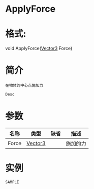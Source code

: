 # ApplyForce
# 格式:

void ApplyForce([Vector3](../../Vector3.md) Force)
# 简介
<!-- START ShortDesc -->
	在物体的中心点施加力
<!-- END ShortDesc -->


<!-- START Desc -->
	Desc
<!-- END Desc -->

# 参数
| 名称 | 类型 | 缺省 |描述 |
| --- | --- | --- | --- |
| Force | [Vector3](../../Vector3.md) |  |<!-- START Desc -->施加的力<!-- END Desc --> |
# 实例
<!-- START SAMPLE -->
	SAMPLE
<!-- END SAMPLE -->

		 